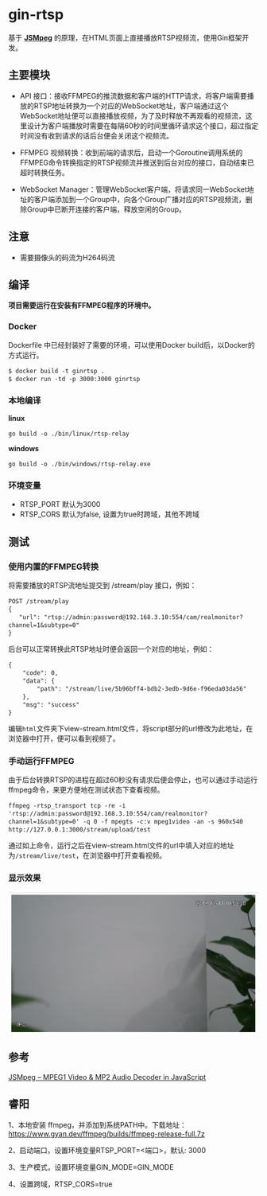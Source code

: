 # gin-rtsp
基于 [**JSMpeg**](https://github.com/phoboslab/jsmpeg/) 的原理，在HTML页面上直接播放RTSP视频流，使用Gin框架开发。


## 主要模块
- API 接口：接收FFMPEG的推流数据和客户端的HTTP请求，将客户端需要播放的RTSP地址转换为一个对应的WebSocket地址，客户端通过这个WebSocket地址便可以直接播放视频，为了及时释放不再观看的视频流，这里设计为客户端播放时需要在每隔60秒的时间里循环请求这个接口，超过指定时间没有收到请求的话后台便会关闭这个视频流。

- FFMPEG 视频转换：收到前端的请求后，启动一个Goroutine调用系统的FFMPEG命令转换指定的RTSP视频流并推送到后台对应的接口，自动结束已超时转换任务。

- WebSocket Manager：管理WebSocket客户端，将请求同一WebSocket地址的客户端添加到一个Group中，向各个Group广播对应的RTSP视频流，删除Group中已断开连接的客户端，释放空闲的Group。


## 注意
- 需要摄像头的码流为H264码流


## 编译
**项目需要运行在安装有FFMPEG程序的环境中。**

### Docker
Dockerfile 中已经封装好了需要的环境，可以使用Docker build后，以Docker的方式运行。
```
$ docker build -t ginrtsp .
$ docker run -td -p 3000:3000 ginrtsp
```

### 本地编译

**linux**

```shell
go build -o ./bin/linux/rtsp-relay
```

**windows**

```shell
go build -o ./bin/windows/rtsp-relay.exe
```

### 环境变量
- RTSP_PORT 默认为3000
- RTSP_CORS 默认为false, 设置为true时跨域，其他不跨域


## 测试
### 使用内置的FFMPEG转换
将需要播放的RTSP流地址提交到 /stream/play 接口，例如：
```
POST /stream/play
{
   "url": "rtsp://admin:password@192.168.3.10:554/cam/realmonitor?channel=1&subtype=0"
}
```

后台可以正常转换此RTSP地址时便会返回一个对应的地址，例如：
```
{
    "code": 0,
    "data": {
        "path": "/stream/live/5b96bff4-bdb2-3edb-9d6e-f96eda03da56"
    },
    "msg": "success"
}
```

编辑`html`文件夹下view-stream.html文件，将script部分的url修改为此地址，在浏览器中打开，便可以看到视频了。

### 手动运行FFMPEG
由于后台转换RTSP的进程在超过60秒没有请求后便会停止，也可以通过手动运行ffmpeg命令，来更方便地在测试状态下查看视频。
```
ffmpeg -rtsp_transport tcp -re -i 'rtsp://admin:password@192.168.3.10:554/cam/realmonitor?channel=1&subtype=0' -q 0 -f mpegts -c:v mpeg1video -an -s 960x540 http://127.0.0.1:3000/stream/upload/test
```

通过如上命令，运行之后在view-stream.html文件的url中填入对应的地址为`/stream/live/test`，在浏览器中打开查看视频。


### 显示效果

![](./video-example.png)


## 参考
[JSMpeg – MPEG1 Video & MP2 Audio Decoder in JavaScript](https://github.com/phoboslab/jsmpeg/)

## 睿阳
1、本地安装 ffmpeg，并添加到系统PATH中。下载地址：https://www.gyan.dev/ffmpeg/builds/ffmpeg-release-full.7z

2、启动端口，设置环境变量RTSP_PORT=<端口>，默认: 3000

3、生产模式，设置环境变量GIN_MODE=GIN_MODE

4、设置跨域，RTSP_CORS=true
